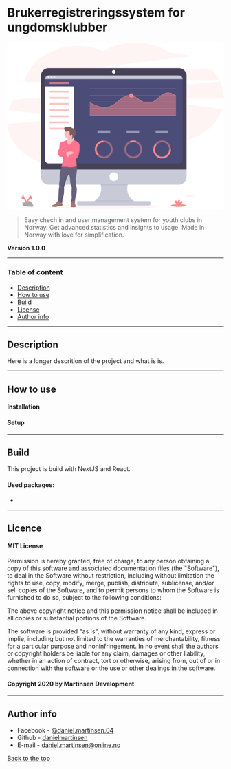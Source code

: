 # Brukerregistreringssystem for ungdomsklubber

![Demoimage](project-illustration.svg)

> Easy chech in and user management system for youth clubs in Norway. Get advanced statistics and insights to usage. Made in Norway with love for simplification.

**Version 1.0.0**

---

### Table of content

- [Description](#description)
- [How to use](#how-to-use)
- [Build](#build)
- [License](#license)
- [Author info](#author-info)

---

## Description

Here is a longer descrition of the project and what is is.

---

## How to use

#### Installation

#### Setup

---

## Build

This project is build with NextJS and React.

#### Used packages:
- 

---

## Licence

#### MIT License

Permission is hereby granted, free of charge, to any person obtaining a copy of this software and associated documentation files (the "Software"), to deal in the Software without restriction, including without limitation the rights to use, copy, modify, merge, publish, distribute, sublicense, and/or sell copies of the Software, and to permit persons to whom the Software is furnished to do so, subject to the following conditions:

The above copyright notice and this permission notice shall be included in all copies or substantial portions of the Software.

The software is provided "as is", without warranty of any kind, express or implie, including but not limited to the warranties of merchantability, fitness for a particular purpose and noninfringement. In no event shall the authors or copyright holders be liable for any claim, damages or other liability, whether in an action of contract, tort or otherwise, arising from, out of or in connection with the software or the use or other dealings in the software.

#### Copyright 2020 by Martinsen Development

---

## Author info

- Facebook - [@daniel.martinsen.04](https://www.facebook.com/daniel.martinsen.04/)
- Github - [danielmartinsen](https://www.github.com/danielmartinsen)
- E-mail - [daniel.martinsen@online.no](mailto:daniel.martinsen@online.no)

[Back to the top](#brukerregistreringssystem-for-ungdomsklubber)
